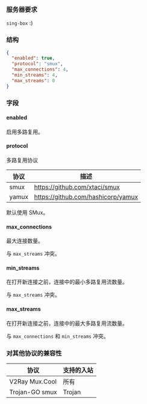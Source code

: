 ### 服务器要求

`sing-box` :)

### 结构

```json
{
  "enabled": true,
  "protocol": "smux",
  "max_connections": 4,
  "min_streams": 4,
  "max_streams": 0
}
```

### 字段

#### enabled

启用多路复用。

#### protocol

多路复用协议

| 协议    | 描述                                 |
|-------|------------------------------------|
| smux  | https://github.com/xtaci/smux      |
| yamux | https://github.com/hashicorp/yamux |

默认使用 SMux。

#### max_connections

最大连接数量。

与 `max_streams` 冲突。

#### min_streams

在打开新连接之前，连接中的最小多路复用流数量。

与 `max_streams` 冲突。

#### max_streams

在打开新连接之前，连接中的最大多路复用流数量。

与 `max_connections` 和 `min_streams` 冲突。

### 对其他协议的兼容性

| 协议             | 支持的入站  |
|----------------|--------|
| V2Ray Mux.Cool | 所有     |
| Trojan-GO smux | Trojan |